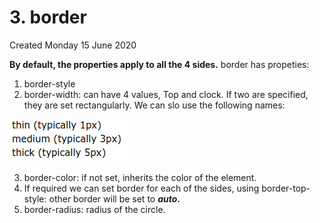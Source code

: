 # 3. border
Created Monday 15 June 2020

**By default, the properties apply to all the 4 sides.**
border has propeties:

1. border-style
2. border-width: can have 4 values, Top and clock. If two are specified, they are set rectangularly. We can slo use the following names:

![](./3._border/pasted_image001.png)

3. border-color: if not set, inherits the color of the element.
4. If required we can set border for each of the sides, using border-top-style: other border will be set to ***auto*.**
5. border-radius: radius of the circle.


